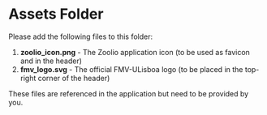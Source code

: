 # Assets Folder

Please add the following files to this folder:

1. **zoolio_icon.png** - The Zoolio application icon (to be used as favicon and in the header)
2. **fmv_logo.svg** - The official FMV-ULisboa logo (to be placed in the top-right corner of the header)

These files are referenced in the application but need to be provided by you.
